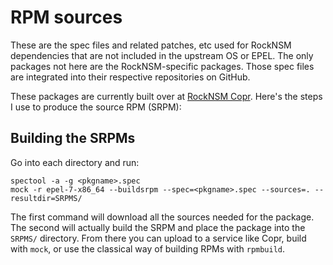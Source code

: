 # RPM sources

These are the spec files and related patches, etc used for RockNSM dependencies that are not included in the upstream OS or EPEL. The only packages not here are the RockNSM-specific packages. Those spec files are integrated into their respective repositories on GitHub.

These packages are currently built over at [RockNSM Copr](https://copr.fedorainfracloud.org/coprs/g/rocknsm/rocknsm-2.1). Here's the steps I use to produce the source RPM (SRPM):

## Building the SRPMs

Go into each directory and run:

```
spectool -a -g <pkgname>.spec
mock -r epel-7-x86_64 --buildsrpm --spec=<pkgname>.spec --sources=. --resultdir=SRPMS/
```

The first command will download all the sources needed for the package. The second will actually build the SRPM and place the package into the `SRPMS/` directory. From there you can upload to a service like Copr, build with `mock`, or use the classical way of building RPMs with `rpmbuild`.

